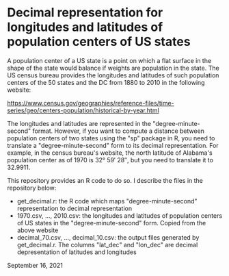# Decimal representation for longitudes and latitudes of population centers of US states

A population center of a US state is a point on which a flat surface in the shape of the state would balance if weights are population in the state. The US census bureau provides the longitudes and latitudes of such population centers of the 50 states and the DC from 1880 to 2010 in the following website:

https://www.census.gov/geographies/reference-files/time-series/geo/centers-population/historical-by-year.html

The longitudes and latitudes are represented in the "degree-minute-second" format. However, if you want to compute a distance between population centers of two states using the "sp" package in R, you need to translate a "degree-minute-second" form to its decimal representation. For example, in the census bureau's website, the north latitude of Alabama's population center as of 1970 is 32° 59′ 28″, but you need to translate it to 32.9911.

This repository provides an R code to do so. I describe the files in the repository below:
- get_decimal.r: the R code which maps "degree-minute-second" representation to decimal representation
- 1970.csv, ..., 2010.csv: the longitudes and latitudes of population centers of US states in the "degree-minute-second" form. Copied from the above website
- decimal_70.csv, ..., decimal_10.csv: the output files generated by get_decimal.r. The columns "lat_dec" and "lon_dec" are decimal depresentation of latitudes and longitudes

September 16, 2021
